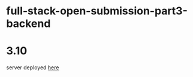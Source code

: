# full-stack-open-submission-part3-backend

# 3.10
server deployed [here](https://nodejs.ikbakk.repl.co)
